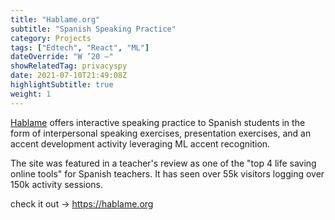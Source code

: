 ```yaml
---
title: "Hablame.org"
subtitle: "Spanish Speaking Practice"
category: Projects
tags: ["Edtech", "React", "ML"]
dateOverride: "W ’20 –"
showRelatedTag: privacyspy
date: 2021-07-10T21:49:08Z
highlightSubtitle: true
weight: 1
---
```


[Hablame](https://hablame.org) offers interactive speaking practice to Spanish students in the form of interpersonal speaking exercises, presentation exercises, and an accent development activity leveraging ML accent recognition. 

The site was featured in a teacher's review as one of the "top 4 life saving online tools" for Spanish teachers. It has seen over 55k visitors logging over 150k activity sessions.

check it out -> <a href="https://hablame.org" target="_blank">https://hablame.org</a>